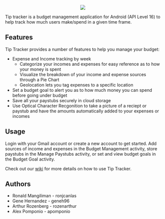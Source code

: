 

<p align="center">
  <img src="https://cloud.githubusercontent.com/assets/25292370/25562048/93f1821c-2d48-11e7-9a1d-ac6261009bb4.png">
</p>

Tip tracker is a budget management application for Android (API Level 16) to help track how much users make/spend in a given time frame.

## Features

Tip Tracker provides a number of features to help you manage your budget:

* Expense and Income tracking by week
  * Categorize your incomes and expenses for easy reference as to how your money is spent
  * Visualize the breakdown of your income and expense sources through a Pie Chart
  * Geolocation lets you tag expenses to a specific location
* Set a budget goal to alert you as to how much money you can spend before going under budget
* Save all your paystubs securely in cloud storage
* Use Optical Character Recgonition to take a picture of a reciept or paystub and have the amounts automatically added to your expenses or incomes


## Usage

Login with your Gmail account or create a new account to get started.  Add sources of income and expenses in the Budget Management activity, store paystubs in the Manage Paystubs activity, or set and view budget goals in the Budget Goal activity.

Check out our [wiki](https://github.com/tipsytiptracker/tiptracker/wiki) for more details on how to use Tip Tracker.

## Authors

* Ronald Mangiliman - ronjcanlas
* Gene Hernandez - geneh96
* Arthur Rozenberg - rozenarthur
* Alex Pomponio - apomponio


